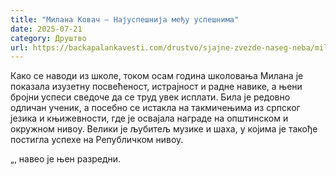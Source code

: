 ```yaml
---
title: "Милана Ковач – Најуспешнија међу успешнима"
date: 2025-07-21
category: Друштво
url: https://backapalankavesti.com/drustvo/sjajne-zvezde-naseg-neba/milana-kovac-najuspesnija-medju-uspesnima/
---
```


Како се наводи из школе, током осам година школовања Милана је показала изузетну посвећеност, истрајност и радне навике, а њени бројни успеси сведоче да се труд увек исплати. Била је редовно одличан ученик, а посебно се истакла на такмичењима из српског језика и књижевности, где је освајала награде на општинском и окружном нивоу. Велики је љубитељ музике и шаха, у којима је такође постигла успехе на Републичком нивоу.

„, навео је њен разредни.
